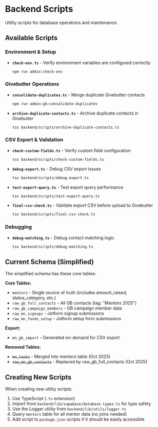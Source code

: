 # Backend Scripts

Utility scripts for database operations and maintenance.

## Available Scripts

### Environment & Setup
- **`check-env.ts`** - Verify environment variables are configured correctly
  ```bash
  npm run admin:check-env
  ```

### Givebutter Operations
- **`consolidate-duplicates.ts`** - Merge duplicate Givebutter contacts
  ```bash
  npm run admin:gb:consolidate-duplicates
  ```

- **`archive-duplicate-contacts.ts`** - Archive duplicate contacts in Givebutter
  ```bash
  tsx backend/scripts/archive-duplicate-contacts.ts
  ```

### CSV Export & Validation
- **`check-custom-fields.ts`** - Verify custom field configuration
  ```bash
  tsx backend/scripts/check-custom-fields.ts
  ```

- **`debug-export.ts`** - Debug CSV export issues
  ```bash
  tsx backend/scripts/debug-export.ts
  ```

- **`test-export-query.ts`** - Test export query performance
  ```bash
  tsx backend/scripts/test-export-query.ts
  ```

- **`final-csv-check.ts`** - Validate export CSV before upload to Givebutter
  ```bash
  tsx backend/scripts/final-csv-check.ts
  ```

### Debugging
- **`debug-matching.ts`** - Debug contact matching logic
  ```bash
  tsx backend/scripts/debug-matching.ts
  ```

## Current Schema (Simplified)

The simplified schema has these core tables:

**Core Tables:**
- `mentors` - Single source of truth (includes amount_raised, status_category, etc.)
- `raw_gb_full_contacts` - All GB contacts (tag: "Mentors 2025")
- `raw_gb_campaign_members` - GB campaign member data
- `raw_mn_signups` - Jotform signup submissions
- `raw_mn_funds_setup` - Jotform setup form submissions

**Export:**
- `mn_gb_import` - Generated on-demand for CSV export

**Removed Tables:**
- ~~`mn_tasks`~~ - Merged into mentors table (Oct 2025)
- ~~`raw_mn_gb_contacts`~~ - Replaced by raw_gb_full_contacts (Oct 2025)

## Creating New Scripts

When creating new utility scripts:
1. Use TypeScript (`.ts` extension)
2. Import from `backend/lib/supabase/database.types.ts` for type safety
3. Use the Logger utility from `backend/lib/utils/logger.ts`
4. Query `mentors` table for all mentor data (no joins needed)
5. Add script to `package.json` scripts if it should be easily accessible
